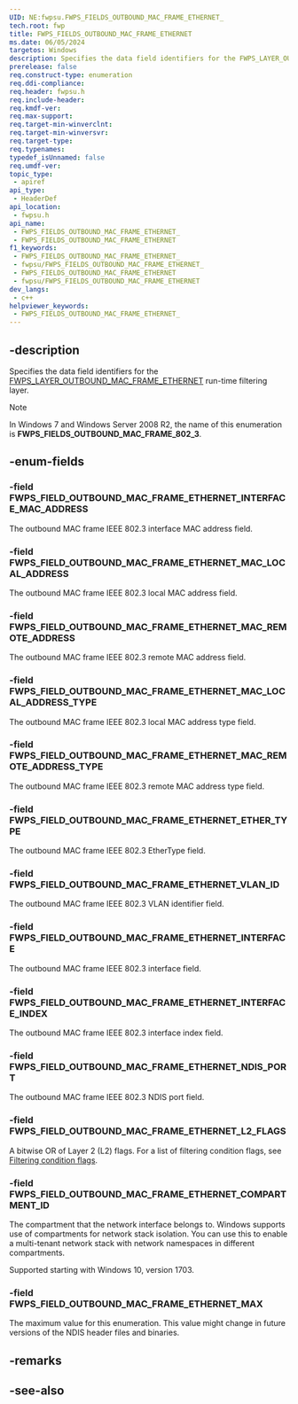 ```yaml
---
UID: NE:fwpsu.FWPS_FIELDS_OUTBOUND_MAC_FRAME_ETHERNET_
tech.root: fwp
title: FWPS_FIELDS_OUTBOUND_MAC_FRAME_ETHERNET
ms.date: 06/05/2024
targetos: Windows
description: Specifies the data field identifiers for the FWPS_LAYER_OUTBOUND_MAC_FRAME_ETHERNET run-time filtering layer.
prerelease: false
req.construct-type: enumeration
req.ddi-compliance: 
req.header: fwpsu.h
req.include-header: 
req.kmdf-ver: 
req.max-support: 
req.target-min-winverclnt: 
req.target-min-winversvr: 
req.target-type: 
req.typenames: 
typedef_isUnnamed: false
req.umdf-ver: 
topic_type:
 - apiref
api_type:
 - HeaderDef
api_location:
 - fwpsu.h
api_name:
 - FWPS_FIELDS_OUTBOUND_MAC_FRAME_ETHERNET_
 - FWPS_FIELDS_OUTBOUND_MAC_FRAME_ETHERNET
f1_keywords:
 - FWPS_FIELDS_OUTBOUND_MAC_FRAME_ETHERNET_
 - fwpsu/FWPS_FIELDS_OUTBOUND_MAC_FRAME_ETHERNET_
 - FWPS_FIELDS_OUTBOUND_MAC_FRAME_ETHERNET
 - fwpsu/FWPS_FIELDS_OUTBOUND_MAC_FRAME_ETHERNET
dev_langs:
 - c++
helpviewer_keywords:
 - FWPS_FIELDS_OUTBOUND_MAC_FRAME_ETHERNET_
---
```


## -description

Specifies the data field identifiers for the [FWPS_LAYER_OUTBOUND_MAC_FRAME_ETHERNET](./ne-fwpsu-fwps_builtin_layers.md) run-time filtering layer.

> [!NOTE]
> In Windows 7 and Windows Server 2008 R2, the name of this enumeration is **FWPS_FIELDS_OUTBOUND_MAC_FRAME_802_3**.

## -enum-fields

### -field FWPS_FIELD_OUTBOUND_MAC_FRAME_ETHERNET_INTERFACE_MAC_ADDRESS

The outbound MAC frame IEEE 802.3 interface MAC address field.

### -field FWPS_FIELD_OUTBOUND_MAC_FRAME_ETHERNET_MAC_LOCAL_ADDRESS

The outbound MAC frame IEEE 802.3 local MAC address field.

### -field FWPS_FIELD_OUTBOUND_MAC_FRAME_ETHERNET_MAC_REMOTE_ADDRESS

The outbound MAC frame IEEE 802.3 remote MAC address field.

### -field FWPS_FIELD_OUTBOUND_MAC_FRAME_ETHERNET_MAC_LOCAL_ADDRESS_TYPE

The outbound MAC frame IEEE 802.3 local MAC address type field.

### -field FWPS_FIELD_OUTBOUND_MAC_FRAME_ETHERNET_MAC_REMOTE_ADDRESS_TYPE

The outbound MAC frame IEEE 802.3 remote MAC address type field.

### -field FWPS_FIELD_OUTBOUND_MAC_FRAME_ETHERNET_ETHER_TYPE

The outbound MAC frame IEEE 802.3 EtherType field.

### -field FWPS_FIELD_OUTBOUND_MAC_FRAME_ETHERNET_VLAN_ID

The outbound MAC frame IEEE 802.3 VLAN identifier field.

### -field FWPS_FIELD_OUTBOUND_MAC_FRAME_ETHERNET_INTERFACE

The outbound MAC frame IEEE 802.3 interface field.

### -field FWPS_FIELD_OUTBOUND_MAC_FRAME_ETHERNET_INTERFACE_INDEX

The outbound MAC frame IEEE 802.3 interface index field.

### -field FWPS_FIELD_OUTBOUND_MAC_FRAME_ETHERNET_NDIS_PORT

The outbound MAC frame IEEE 802.3 NDIS port field.

### -field FWPS_FIELD_OUTBOUND_MAC_FRAME_ETHERNET_L2_FLAGS

A bitwise OR of Layer 2 (L2) flags. For a list of filtering condition flags, see [Filtering condition flags](/windows-hardware/drivers/network/filtering-condition-flags).

### -field FWPS_FIELD_OUTBOUND_MAC_FRAME_ETHERNET_COMPARTMENT_ID

The compartment that the network interface belongs to. Windows supports use of compartments for network stack isolation. You can use this to enable a multi-tenant network stack with network namespaces in different compartments.

Supported starting with Windows 10, version 1703.

### -field FWPS_FIELD_OUTBOUND_MAC_FRAME_ETHERNET_MAX

The maximum value for this enumeration. This value might change in future versions of the NDIS
header files and binaries.

## -remarks

## -see-also

